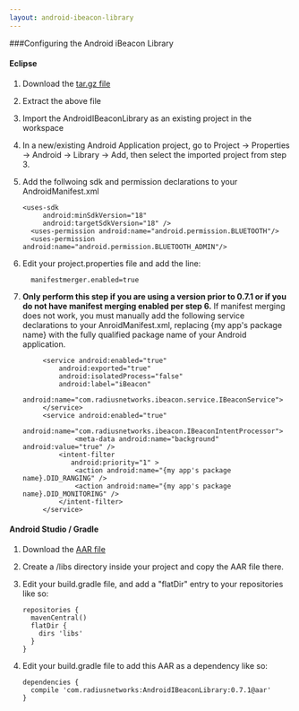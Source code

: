 ```yaml
---
layout: android-ibeacon-library
---
```


###Configuring the Android iBeacon Library


#### Eclipse 

1. Download the [tar.gz file](/ibeacon/android/download.html)
2. Extract the above file
3. Import the AndroidIBeaconLibrary as an existing project in the workspace
4. In a new/existing Android Application project, go to Project -> Properties -> Android -> Library -> Add, then select the imported project from step 3.
5. Add the follwoing sdk and permission declarations to your AndroidManifest.xml

   ```
   <uses-sdk
        android:minSdkVersion="18"
        android:targetSdkVersion="18" />
	 <uses-permission android:name="android.permission.BLUETOOTH"/>
	 <uses-permission android:name="android.permission.BLUETOOTH_ADMIN"/>
   ```

6. Edit your project.properties file and add the line: 
   ```
     manifestmerger.enabled=true
   ```


7. <b>Only perform this step if you are using a version prior to 0.7.1 or if you do not have manifest merging enabled per step 6.</b>  If  manifest merging does not work, you must manually add the following service declarations to your AnroidManifest.xml, replacing {my app's package name} with the fully qualified package name of your Android application.


   ```
		<service android:enabled="true"
         	android:exported="true"
         	android:isolatedProcess="false"
         	android:label="iBeacon"
         	android:name="com.radiusnetworks.ibeacon.service.IBeaconService">
		</service>    
		<service android:enabled="true" 
         	android:name="com.radiusnetworks.ibeacon.IBeaconIntentProcessor">
         		<meta-data android:name="background" android:value="true" />
			<intent-filter 
               android:priority="1" >
				<action android:name="{my app's package name}.DID_RANGING" />
				<action android:name="{my app's package name}.DID_MONITORING" />
			</intent-filter>
		</service>  
   ```

#### Android Studio / Gradle 

1. Download the [AAR file](/ibeacon/android/download.html)
2. Create a /libs directory inside your project and copy the AAR file there.
3. Edit your build.gradle file, and add a "flatDir" entry to your repositories like so:

   ```
   repositories {
     mavenCentral()
     flatDir {
       dirs 'libs'
     }
   }
   ```

4. Edit your build.gradle file to add this AAR as a dependency like so:

   ```
   dependencies {
     compile 'com.radiusnetworks:AndroidIBeaconLibrary:0.7.1@aar'
   }
   ```

